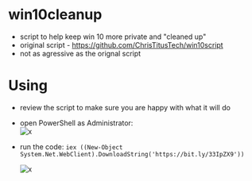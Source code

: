 # win10cleanup

- script to help keep win 10 more private and "cleaned up"
- original script - https://github.com/ChrisTitusTech/win10script
- not as agressive as the orignal script

# Using

- review the script to make sure you are happy with what it will do
- open PowerShell as Administrator:  
     ![x](https://github.com/deciacco/win10cleanup/blob/main/img/Screenshot%20-%201_16_2022%20,%204_56_58%20PM.png?raw=true)  

- run the code: `iex ((New-Object System.Net.WebClient).DownloadString('https://bit.ly/33IpZX9'))`  
     
     ![x](https://github.com/deciacco/win10cleanup/blob/main/img/Screenshot%20-%201_16_2022%20,%205_51_55%20PM.png?raw=true)

